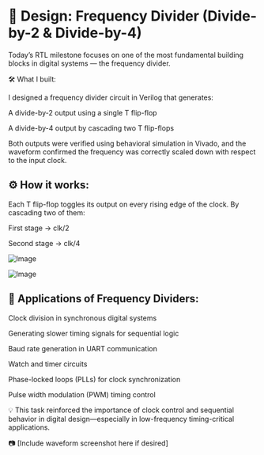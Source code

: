 # 📘 Design: Frequency Divider (Divide-by-2 & Divide-by-4)



Today’s RTL milestone focuses on one of the most fundamental building blocks in digital systems — the frequency divider.



🛠️ What I built:



 I designed a frequency divider circuit in Verilog that generates:



A divide-by-2 output using a single T flip-flop



A divide-by-4 output by cascading two T flip-flops



Both outputs were verified using behavioral simulation in Vivado, and the waveform confirmed the frequency was correctly scaled down with respect to the input clock.



## ⚙️ How it works:



 Each T flip-flop toggles its output on every rising edge of the clock. By cascading two of them:



First stage → clk/2



Second stage → clk/4

![Image](https://github.com/user-attachments/assets/4866b6c8-4275-480c-8747-ff90e8bd52fa)

![Image](https://github.com/user-attachments/assets/bb21765a-eec5-4e81-8931-9d3838b51f85)


## 📌 Applications of Frequency Dividers:



Clock division in synchronous digital systems



Generating slower timing signals for sequential logic



Baud rate generation in UART communication



Watch and timer circuits



Phase-locked loops (PLLs) for clock synchronization



Pulse width modulation (PWM) timing control



💡 This task reinforced the importance of clock control and sequential behavior in digital design—especially in low-frequency timing-critical applications.



📷 [Include waveform screenshot here if desired]


